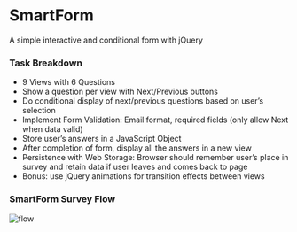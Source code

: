 # SmartForm
A simple interactive and conditional form with jQuery


### Task Breakdown

  - 9 Views with 6 Questions
  - Show a question per view with Next/Previous buttons
  - Do conditional display of next/previous questions based on user’s selection
  - Implement Form Validation: Email format, required fields (only allow Next when data valid)  
  - Store user’s answers in a JavaScript Object
  - After completion of form, display all the answers in a new view
  - Persistence with Web Storage: Browser should remember user’s place in survey and retain data if user leaves and comes back to page
  - Bonus: use jQuery animations for transition effects between views

### SmartForm Survey Flow

![flow](/SmartFormFlow.png "Smart Form Flow")
